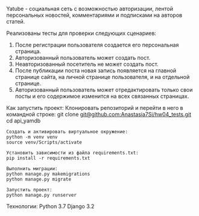 Yatube - социальная сеть с возможностью авторизации, лентой персональных новостей, комментариями и подписками на авторов статей.

Реализованы тесты для проверки следующих сценариев:
1. После регистрации пользователя создается его персональная страница.
2. Авторизованный пользователь может создать пост.
3. Неавторизованный посетитель не может создать пост.
4. После публикации поста новая запись появляется на главной странице сайта, на личной странице пользователя, и на отдельной странице.
5. Авторизованный пользователь может отредактировать только свои посты и его содержимое изменится на всех связанных страницах.


Как запустить проект:
    Клонировать репозиторий и перейти в него в командной строке:
    git clone [git@github.com:Anastasia7Si/hw04_tests.git ](https://github.com/Anastasia7Si/hw04_tests)
    cd api_yamdb
    
    Cоздать и активировать виртуальное окружение:
    python -m venv venv 
    source venv/Scripts/activate
    
    Установить зависимости из файла requirements.txt:
    pip install -r requirements.txt
    
    Выполнить миграции:
    python manage.py makemigrations
    python manage.py migrate

    Запустить проект:
    python manage.py runserver

Технологии:
Python 3.7 Django 3.2
